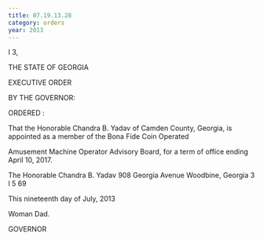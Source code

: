```yaml
---
title: 07.19.13.28
category: orders
year: 2013
---
```

 

I  3,

THE STATE OF GEORGIA

EXECUTIVE ORDER

BY THE GOVERNOR:

ORDERED :

That the Honorable Chandra B. Yadav of Camden County, Georgia,
is appointed as a member of the Bona Fide Coin Operated

Amusement Machine Operator Advisory Board, for a term of office
ending April 10, 2017.

The Honorable Chandra B. Yadav
908 Georgia Avenue
Woodbine, Georgia 3 l 5 69

This nineteenth day of July, 2013

Woman Dad.

GOVERNOR

